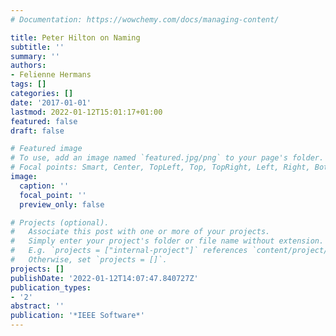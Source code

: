 ```yaml
---
# Documentation: https://wowchemy.com/docs/managing-content/

title: Peter Hilton on Naming
subtitle: ''
summary: ''
authors:
- Felienne Hermans
tags: []
categories: []
date: '2017-01-01'
lastmod: 2022-01-12T15:01:17+01:00
featured: false
draft: false

# Featured image
# To use, add an image named `featured.jpg/png` to your page's folder.
# Focal points: Smart, Center, TopLeft, Top, TopRight, Left, Right, BottomLeft, Bottom, BottomRight.
image:
  caption: ''
  focal_point: ''
  preview_only: false

# Projects (optional).
#   Associate this post with one or more of your projects.
#   Simply enter your project's folder or file name without extension.
#   E.g. `projects = ["internal-project"]` references `content/project/deep-learning/index.md`.
#   Otherwise, set `projects = []`.
projects: []
publishDate: '2022-01-12T14:07:47.840727Z'
publication_types:
- '2'
abstract: ''
publication: '*IEEE Software*'
---
```

